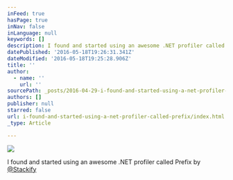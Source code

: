 ```yaml
---
inFeed: true
hasPage: true
inNav: false
inLanguage: null
keywords: []
description: I found and started using an awesome .NET profiler called Prefix by @Stackify
datePublished: '2016-05-18T19:26:31.341Z'
dateModified: '2016-05-18T19:25:28.906Z'
title: ''
author:
  - name: ''
    url: ''
sourcePath: _posts/2016-04-29-i-found-and-started-using-a-net-profiler-called-prefix.md
authors: []
publisher: null
starred: false
url: i-found-and-started-using-a-net-profiler-called-prefix/index.html
_type: Article

---
```

![](https://s3-us-west-2.amazonaws.com/the-grid-img/p/f6c1c7f48e59670a2a550941ce623ea1dbb0daa3.png)

I found and started using an awesome .NET profiler called Prefix by [@Stackify][0]

[0]: https://twitter.com/Stackify